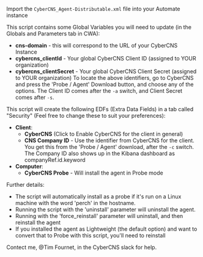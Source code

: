 Import the `CyberCNS_Agent-Distributable.xml` file into your Automate instance  

This script contains some Global Variables you will need to update (in the Globals and Parameters tab in CWA):
* **cns-domain** - this will correspond to the URL of your CyberCNS Instance
* **cybercns_clientId** - Your global CyberCNS Client ID (assigned to YOUR organization) 
* **cybercns_clientSecret** - Your global CyberCNS Client Secret (assigned to YOUR organization)
To locate the above identifiers, go to CyberCNS and press the 'Probe / Agent' Download button, and choose any of the options. The Client ID comes after the `-a` switch, and Client Secret comes after `-s`. 

This script will create the following EDFs (Extra Data Fields) in a tab called "Security" (Feel free to change these to suit your preferences):
* **Client**:
  * **CyberCNS** (Click to Enable CyberCNS for the client in general)     
  * **CNS Company ID** - Use the identifier from CyberCNS for the client. You get this from the 'Probe / Agent' download, after the `-c` switch. The Company ID also shows up in the Kibana dashboard as companyRef.id.keyword
* **Computer**: 
  * **CyberCNS Probe** - Will install the agent in Probe mode

Further details:
* The script will automatically install as a probe if it's run on a Linux machine with the word 'perch' in the hostname.
* Running the script with the 'uninstall' parameter will uninstall the agent.
* Running with the 'force_reinstall' parameter will uninstall, and then reinstall the agent
* If you installed the agent as Lightweight (the default option) and want to convert that to Probe with this script, you'll need to reinstall

Contect me, @Tim Fournet, in the CyberCNS slack for help. 
